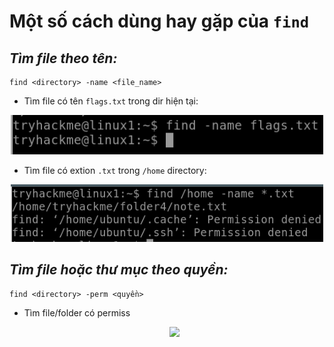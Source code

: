 # **Một số cách dùng hay gặp của `find`**
## *Tìm file theo tên:*
```
find <directory> -name <file_name>
```
- Tìm file có tên `flags.txt` trong dir hiện tại:
<p align="center">
    <img src="../src/find1.png" style="width: 500px">
</p>

- Tìm file có extion `.txt` trong `/home` directory:
<p align="center">
    <img src="../src/find2.png" style="width: 500px">
</p>

## *Tìm file hoặc thư mục theo quyền:*
```
find <directory> -perm <quyền>
```
- Tìm file/folder có permiss<p align="center">
    <img src="../src/find3 mn.png" style="width: 500px">
</p>